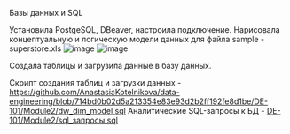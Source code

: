 Базы данных и SQL

Установила PostgeSQL, DBeaver, настроила подключение. 
Нарисовала концептуальную и логическую модели данных для файла sample - superstore.xls
![image](https://github.com/user-attachments/assets/a9d6ff8d-7124-415e-9ccd-fe8ac86bdd88)
![image](https://github.com/user-attachments/assets/f7770bff-1d15-4c06-aafa-02d3bee63ec1)

Создала таблицы и загрузила данные в базу данных. 

Скрипт создания таблиц и загрузки данных - https://github.com/AnastasiaKotelnikova/data-engineering/blob/714bd0b02d5a213354e83e93d2b2ff192fe8d1be/DE-101/Module2/dw_dim_model.sql
Аналитические SQL-запросы к БД - [DE-101/Module2/sql_запросы.sql](https://github.com/AnastasiaKotelnikova/data-engineering/blob/714bd0b02d5a213354e83e93d2b2ff192fe8d1be/DE-101/Module2/sql_%D0%B7%D0%B0%D0%BF%D1%80%D0%BE%D1%81%D1%8B.sql)




